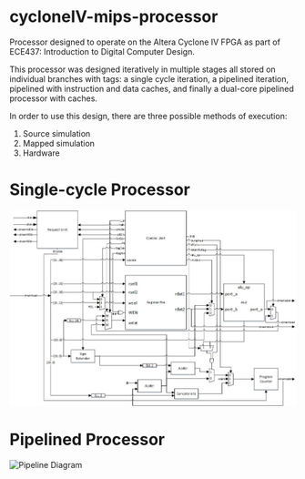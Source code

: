# cycloneIV-mips-processor
Processor designed to operate on the Altera Cyclone IV FPGA as part of ECE437: Introduction to Digital Computer Design.

This processor was designed iteratively in multiple stages all stored on individual branches with tags: a single cycle iteration, a pipelined iteration, pipelined with instruction and data caches, and finally a dual-core pipelined processor with caches.

In order to use this design, there are three possible methods of execution:
1) Source simulation
2) Mapped simulation
3) Hardware

# Single-cycle Processor
![Singlecycle Diagram](documents/SingleCycleProcessor.jpg?raw=true "Singlecycle Diagram")
# Pipelined Processor
![Pipeline Diagram](documents/PipelineDiagram.png?raw=true "Pipeline Diagram")
